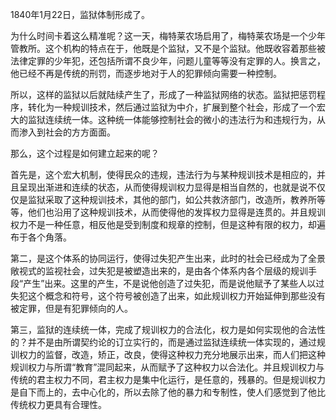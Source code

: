 <p data-pid="VVxQ2z04">1840年1月22日，监狱体制形成了。</p><p data-pid="gJpkR6ED">为什么时间卡着这么精准呢？这一天，梅特莱农场启用了，梅特莱农场是一个少年管教所。这个机构的特点在于，他既是个监狱，又不是个监狱。他既收容着那些被法律定罪的少年犯，还包括所谓不良少年，问题儿童等等没有定罪的人。换言之，他已经不再是传统的刑罚，而逐步地对于人的犯罪倾向需要一种控制。</p><p data-pid="quaFJIPy">所以，这样的监狱以后就陆续产生了，形成了一种监狱网络的状态。监狱把惩罚程序，转化为一种规训技术，然后通过监狱为中介，扩展到整个社会，形成了一个宏大的监狱连续统一体。这种统一体能够控制社会的微小的违法行为和违规行为，从而渗入到社会的方方面面。</p><p data-pid="oVF1i_Xq">那么，这个过程是如何建立起来的呢？</p><p data-pid="BPuov3rx">首先是，这个宏大机制，使得民众的违规，违法行为与某种规训技术是相应的，并且呈现出渐进和连续的状态，从而使得规训权力显得是相当自然的，也就是说不仅仅是监狱采取了这种规训技术，其他的部门，如公共救济部门，改造所，教养所等等，他们也沿用了这种规训技术，从而使得他的发挥权力显得是连贯的。并且规训权力不是一种任意，相反他是受到制度和规章的控制，但是这种有限的权力，却遍布于各个角落。</p><p data-pid="49rGPDLj">第二，是这个体系的协同运行，使得过失犯产生出来，此时的社会已经成为了全景敞视式的监视社会，过失犯是被塑造出来的，是由各个体系内各个层级的规训手段“产生”出来。这里的产生，不是说他创造了过失犯，而是说他赋予了某些人以过失犯这个概念和符号，这个符号被创造了出来，如此规训权力开始延伸到那些没有被定罪，但是有犯罪倾向的人。</p><p data-pid="etNBKDDb">第三，监狱的连续统一体，完成了规训权力的合法化，权力是如何实现他的合法性的？并不是由所谓契约论的订立实行的，而是通过监狱连续统一体实现的，通过规训权力的监督，改造，矫正，改良，使得这种权力充分地展示出来，而人们把这种规训权力与所谓“教育”混同起来，从而赋予了这种权力以合法化。并且规训权力与传统的君主权力不同，君主权力是集中化运行，是任意的，残暴的。但是规训权力是自下而上的，去中心化的，所以去除了他的暴力和专制性，使人们感觉到了他比传统权力更具有合理性。</p><p></p>